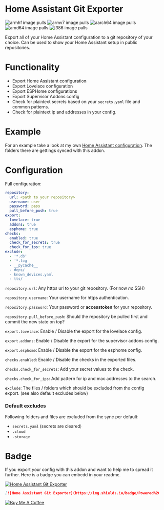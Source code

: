 # Home Assistant Git Exporter
![armhf image pulls](https://img.shields.io/docker/pulls/poeschl/hassio-git-exporter-armhf?label=docker%20pulls%20%28armhf%29)
![armv7 image pulls](https://img.shields.io/docker/pulls/poeschl/hassio-git-exporter-armv7?label=docker%20pulls%20%28armv7%29)
![aarch64 image pulls](https://img.shields.io/docker/pulls/poeschl/hassio-git-exporter-aarch64?label=docker%20pulls%20%28aarch64%29)
![amd64 image pulls](https://img.shields.io/docker/pulls/poeschl/hassio-git-exporter-amd64?label=docker%20pulls%20%28amd64%29)
![i386 image pulls](https://img.shields.io/docker/pulls/poeschl/hassio-git-exporter-i386?label=docker%20pulls%20%28i386%29)

Export all of your Home Assistant configuration to a git repository of your choice.
Can be used to show your Home Assistant setup in public repositories.


# Functionality

* Export Home Assistant configuration
* Export Lovelace configuration
* Export ESPHome configurations
* Export Supervisor Addons config
* Check for plaintext secrets based on your `secrets.yaml` file and common patterns.
* Check for plaintext ip and addresses in your config.

# Example

For an example take a look at my own [Home Assistant configuration](https://github.com/Poeschl/home-assistant-config).
The folders there are gettings synced with this addon.

# Configuration

Full configuration:
```yaml
repository: 
  url: <path to your repository>
  username: user
  password: pass
  pull_before_push: true
export:
  lovelace: true
  addons: true
  esphome: true
checks:
  enabled: true
  check_for_secrets: true
  check_for_ips: true
exclude:
  - '*.db'
  - '*.log
  - __pycache__
  - deps/
  - known_devices.yaml
  - tts/
```

`repository.url`: Any https url to your git repository. (For now _no_ SSH)

`repository.username`: Your username for https authentication.

`repository.password`: Your password or __accesstoken__ for your repository.

`repository.pull_before_push`: Should the repository be pulled first and commit the new state on top?


`export.lovelace`: Enable / Disable the export for the lovelace config.

`export.addons`: Enable / Disable the export for the supervisor addons config.

`export.esphome`: Enable / Disable the export for the esphome config.


`checks.enabled`: Enable / Disable the checks in the exported files.

`checks.check_for_secrets`: Add your secret values to the check.

`checks.check_for_ips`: Add pattern for ip and mac addresses to the search.


`exclude`: The files / folders which should be excluded from the config export. (see also default excludes below)

### Default excludes

Following folders and files are excluded from the sync per default:
* `secrets.yaml` (secrets are cleared)
* `.cloud`
* `.storage`

# Badge

If you export your config with this addon and want to help me to spread it further. Here is a badge you can embedd in your readme.

[![Home Assistant Git Exporter](https://img.shields.io/badge/Powered%20by-Home%20Assistant%20Git%20Exporter-%23d32f2f)](https://github.com/Poeschl/Hassio-Addons/tree/master/git-exporter)

```markdown
[![Home Assistant Git Exporter](https://img.shields.io/badge/Powered%20by-Home%20Assistant%20Git%20Exporter-%23d32f2f)](https://github.com/Poeschl/Hassio-Addons/tree/master/git-exporter)
```

[![Buy Me A Coffee](https://bmc-cdn.nyc3.digitaloceanspaces.com/BMC-button-images/custom_images/orange_img.png)](https://www.buymeacoffee.com/Poeschl)
